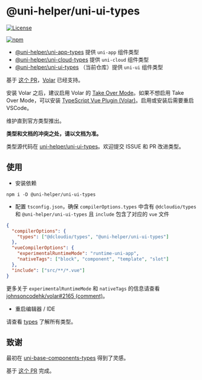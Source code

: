 # @uni-helper/uni-ui-types

[![License](https://img.shields.io/github/license/uni-helper/uni-ui-types)](https://github.com/uni-helper/uni-ui-types/blob/main/LICENSE)

[![npm](https://img.shields.io/npm/v/@uni-helper/uni-ui-types)](https://www.npmjs.com/package/@uni-helper/uni-ui-types)

- [@uni-helper/uni-app-types](https://github.com/uni-helper/uni-app-types) 提供 `uni-app` 组件类型
- [@uni-helper/uni-cloud-types](https://github.com/uni-helper/uni-cloud-types) 提供 `uni-cloud` 组件类型
- [@uni-helper/uni-ui-types](https://github.com/uni-helper/uni-ui-types) （当前仓库）提供 `uni-ui` 组件类型

基于 [这个 PR](https://github.com/vuejs/core/pull/3399)，[Volar](https://github.com/johnsoncodehk/volar) 已经支持。

安装 Volar 之后，建议启用 Volar 的 [Take Over Mode](https://github.com/johnsoncodehk/volar/discussions/471)。如果不想启用 Take Over Mode，可以安装 [TypeScript Vue Plugin (Volar)](https://marketplace.visualstudio.com/items?itemName=Vue.vscode-typescript-vue-plugin)。启用或安装后需要重启 VSCode。

维护直到官方类型推出。

**类型和文档的冲突之处，请以文档为准。**

类型源代码在 [uni-helper/uni-ui-types](https://github.com/uni-helper/uni-ui-types)。欢迎提交 ISSUE 和 PR 改进类型。

## 使用

- 安装依赖

```shell
npm i -D @uni-helper/uni-ui-types
```

- 配置 `tsconfig.json`，确保 `compilerOptions.types` 中含有 `@dcloudio/types` 和 `@uni-helper/uni-ui-types` 且 `include` 包含了对应的 `vue` 文件

```json
{
  "compilerOptions": {
    "types": ["@dcloudio/types", "@uni-helper/uni-ui-types"]
  },
  "vueCompilerOptions": {
    "experimentalRuntimeMode": "runtime-uni-app",
    "nativeTags": ["block", "component", "template", "slot"]
  },
  "include": ["src/**/*.vue"]
}
```

更多关于 `experimentalRuntimeMode` 和 `nativeTags` 的信息请查看 [johnsoncodehk/volar#2165 (comment)](https://github.com/johnsoncodehk/volar/issues/2165#issuecomment-1334803492)。

- 重启编辑器 / IDE

请查看 [types](./types) 了解所有类型。

## 致谢

最初在 [uni-base-components-types](https://github.com/satrong/uni-base-components-types) 得到了灵感。

基于 [这个 PR](https://github.com/satrong/uni-base-components-types/pull/5) 完成。
